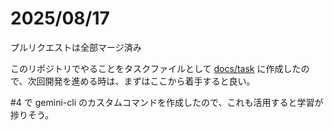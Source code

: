 # 2025/08/17
プルリクエストは全部マージ済み

このリポジトリでやることをタスクファイルとして [docs/task](./task/) に作成したので、次回開発を進める時は、まずはここから着手すると良い。

#4 で gemini-cli のカスタムコマンドを作成したので、これも活用すると学習が捗りそう。
